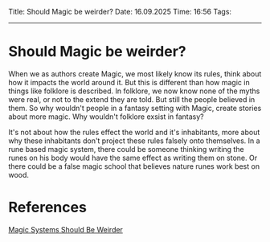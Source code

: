 Title: Should Magic be weirder?
Date: 16.09.2025
Time: 16:56
Tags: 

---
# Should Magic be weirder?

When we as authors create Magic, we most likely know its rules, think about how it impacts the world around it. But this is different than how magic in things like folklore is described. In folklore, we now know none of the myths were real, or not to the extend they are told. But still the people believed in them. So why wouldn't people in a fantasy setting with Magic, create stories about more magic. Why wouldn't folklore exsist in fantasy? 

It's not about how the rules effect the world and it's inhabitants, more about why these inhabitants don't project these rules falsely onto themselves. In a rune based magic system, there could be someone thinking writing the runes on his body would have the same effect as writing them on stone. Or there could be a false magic school that believes nature runes work best on wood. 



# References
[Magic Systems Should Be Weirder](https://www.youtube.com/watch?v=ivnw7VkqKjY&t=114s)